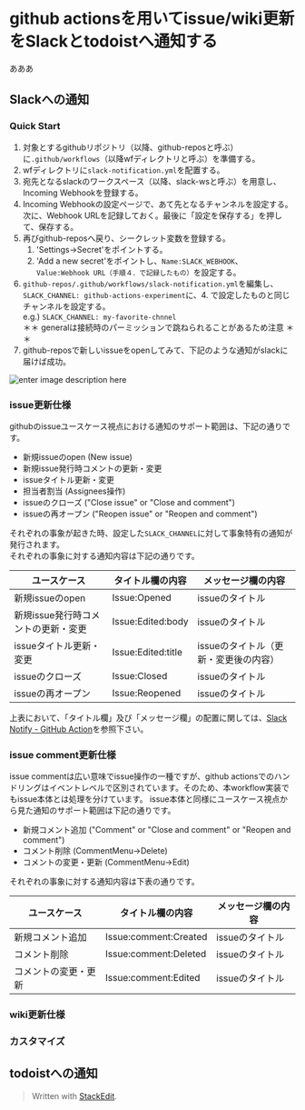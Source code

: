 # github actionsを用いてissue/wiki更新をSlackとtodoistへ通知する
あああ
## Slackへの通知
### Quick Start
1. 対象とするgithubリポジトリ（以降、github-reposと呼ぶ）に`.github/workflows`（以降wfディレクトリと呼ぶ）を準備する。
2. wfディレクトリに`slack-notification.yml`を配置する。
3. 宛先となるslackのワークスペース（以降、slack-wsと呼ぶ）を用意し、Incoming Webhookを登録する。
4. Incoming Webhookの設定ページで、あて先となるチャンネルを設定する。次に、Webhook URLを記録しておく。最後に「設定を保存する」を押して、保存する。
5. 再びgithub-reposへ戻り、シークレット変数を登録する。
	1. 'Settings->Secret'をポイントする。
	2. 'Add a new secret'をポイントし、`Name:SLACK_WEBHOOK`、`Value:Webhook URL（手順４．で記録したもの）`を設定する。
6.  `github-repos/.github/workflows/slack-notification.yml`を編集し、`SLACK_CHANNEL: github-actions-experiment`に、4. で設定したものと同じチャンネルを設定する。    
	e.g.) `SLACK_CHANNEL: my-favorite-chnnel`   
	＊＊ generalは接続時のパーミッションで跳ねられることがあるため注意 ＊＊
7. github-reposで新しいissueをopenしてみて、下記のような通知がslackに届けば成功。

![enter image description here](https://photos.app.goo.gl/5jnriYLHG7amAp1TA)



### issue更新仕様
githubのissueユースケース視点における通知のサポート範囲は、下記の通りです。
+ 新規issueのopen (New issue)
+ 新規issue発行時コメントの更新・変更
+ issueタイトル更新・変更
+ 担当者割当 (Assignees操作)
+ issueのクローズ ("Close issue" or "Close and comment")
+ issueの再オープン ("Reopen issue" or "Reopen and comment")


それぞれの事象が起きた時、設定した`SLACK_CHANNEL`に対して事象特有の通知が発行されます。  
それぞれの事象に対する通知内容は下記の通りです。

|ユースケース |タイトル欄の内容  |メッセージ欄の内容|
|--|--|--|
| 新規issueのopen |Issue:Opened  |issueのタイトル  |
| 新規issue発行時コメントの更新・変更 |Issue:Edited:body  |issueのタイトル   |
| issueタイトル更新・変更 |Issue:Edited:title  | issueのタイトル（更新・変更後の内容） |
|  issueのクローズ | Issue:Closed |issueのタイトル  |
|  issueの再オープン | Issue:Reopened |issueのタイトル  |

上表において、「タイトル欄」及び「メッセージ欄」の配置に関しては、[Slack Notify - GitHub Action](https://github.com/marketplace/actions/slack-notify#environment-variables)を参照下さい。

### issue comment更新仕様
issue commentは広い意味でissue操作の一種ですが、github actionsでのハンドリングはイベントレベルで区別されています。そのため、本workflow実装でもissue本体とは処理を分けています。
issue本体と同様にユースケース視点から見た通知のサポート範囲は下記の通りです。
+ 新規コメント追加 ("Comment" or  "Close and comment" or  "Reopen and comment")
+ コメント削除 (CommentMenu->Delete)
+ コメントの変更・更新 (CommentMenu->Edit)

それぞれの事象に対する通知内容は下表の通りです。

|ユースケース |タイトル欄の内容  |メッセージ欄の内容|
|--|--|--|
| 新規コメント追加 |Issue:comment:Created  |issueのタイトル  |
| コメント削除 |Issue:comment:Deleted  |issueのタイトル   |
| コメントの変更・更新 |Issue:comment:Edited  | issueのタイトル|


### wiki更新仕様

### カスタマイズ

## todoistへの通知


> Written with [StackEdit](https://stackedit.io/).

